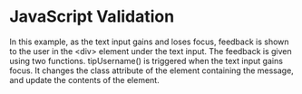 # JavaScript Validation

In this example, as the text input gains and loses focus, feedback is shown to the user in the &lt;div> element under the text input. The feedback is given using two functions. tipUsername() is triggered when the text input gains focus. It changes the class attribute of the element containing the message, and update the contents of the element.
